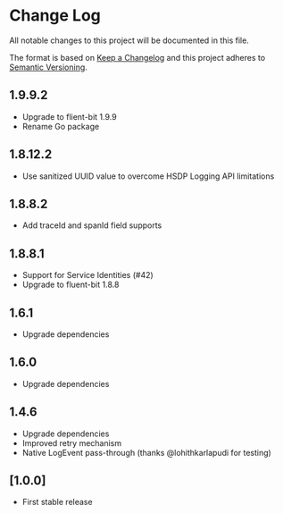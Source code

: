 # Change Log
All notable changes to this project will be documented in this file.

The format is based on [Keep a Changelog](http://keepachangelog.com/)
and this project adheres to [Semantic Versioning](http://semver.org/).

## 1.9.9.2

- Upgrade to flient-bit 1.9.9
- Rename Go package

## 1.8.12.2

- Use sanitized UUID value to overcome HSDP Logging API limitations 

## 1.8.8.2

- Add traceId and spanId field supports

## 1.8.8.1

- Support for Service Identities (#42)
- Upgrade to fluent-bit 1.8.8

## 1.6.1

- Upgrade dependencies

## 1.6.0

- Upgrade dependencies

## 1.4.6

- Upgrade dependencies
- Improved retry mechanism
- Native LogEvent pass-through (thanks @lohithkarlapudi for testing)

## [1.0.0]

- First stable release
